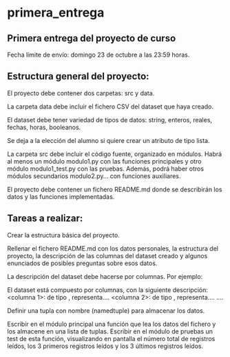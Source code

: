 # primera_entrega
## Primera entrega del proyecto de curso

Fecha límite de envío: domingo 23 de octubre a las 23:59 horas.

## Estructura general del proyecto:

El proyecto debe contener dos carpetas: src y data.

La carpeta data debe incluir el fichero CSV del dataset que haya creado.

El dataset debe tener variedad de tipos de datos: string, enteros, reales, fechas, horas, booleanos.

Se deja a la elección del alumno si quiere crear un atributo de tipo lista.

La carpeta src debe incluir el código fuente, organizado en módulos. Habrá al menos un módulo modulo1.py con las funciones principales y otro módulo modulo1_test.py con las pruebas. Además, podrá haber otros módulos secundarios modulo2.py… con funciones auxiliares.

El proyecto debe contener un fichero README.md donde se describirán los datos y las funciones implementadas.

## Tareas a realizar:
Crear la estructura básica del proyecto.

Rellenar el fichero README.md con los datos personales, la estructura del proyecto, la descripción de las columnas del dataset creado y algunos enunciados de posibles preguntas sobre esos datos.

La descripción del dataset debe hacerse por columnas. Por ejemplo:

El dataset está compuesto por <N> columnas, con la siguiente descripción:
<columna 1>: de tipo <tipo>, representa....
<columna 2>: de tipo <tipo>, representa.... ....

Definir una tupla con nombre (namedtuple) para almacenar los datos.

Escribir en el módulo principal una función que lea los datos del fichero y los almacene en una lista de tuplas. Escribir en el módulo de pruebas un test de esta función, visualizando en pantalla el número total de registros leídos, los 3 primeros registros leídos y los 3 últimos registros leídos.
